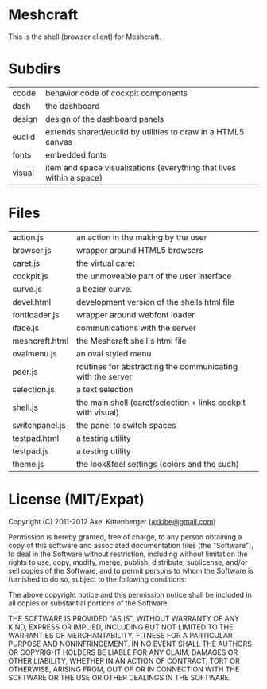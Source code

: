 Meshcraft
=========
This is the shell (browser client) for Meshcraft.

Subdirs
=======
<table>

 <tr><td>   ccode
</td><td>   behavior code of cockpit components
</td></tr>

 <tr><td>   dash
</td><td>   the dashboard
</td></tr>

 <tr><td>   design
</td><td>   design of the dashboard panels
</td></tr>

 <tr><td>   euclid
</td><td>   extends shared/euclid by utilities to draw in a HTML5 canvas
</td></tr>

 <tr><td>   fonts
</td><td>   embedded fonts
</td></tr>

 <tr><td>   visual
</td><td>   item and space visualisations (everything that lives within a space)
</td></tr>

</table>

Files
=====
<table>

 <tr><td>   action.js
</td><td>   an action in the making by the user
</td></tr>

 <tr><td>   browser.js
</td><td>   wrapper around HTML5 browsers
</td></tr>

 <tr><td>   caret.js
</td><td>   the virtual caret
</td></tr>

 <tr><td>   cockpit.js
</td><td>   the unmoveable part of the user interface
</td></tr>

 <tr><td>   curve.js
</td><td>   a bezier curve.
</td></tr>

 <tr><td>   devel.html
</td><td>   development version of the shells html file
</td></tr>

 <tr><td>   fontloader.js
</td><td>   wrapper around webfont loader
</td></tr>

 <tr><td>   iface.js
</td><td>   communications with the server
</td></tr>

 <tr><td>   meshcraft.html
</td><td>   the Meshcraft shell's html file
</td></tr>

 <tr><td>   ovalmenu.js
</td><td>   an oval styled menu
</td></tr>

 <tr><td>   peer.js
</td><td>   routines for abstracting the communicating with the server
</td></tr>

 <tr><td>   selection.js
</td><td>   a text selection
</td></tr>

 <tr><td>   shell.js
</td><td>   the main shell (caret/selection + links cockpit with visual)
</td></tr>

 <tr><td>   switchpanel.js
</td><td>   the panel to switch spaces
</td></tr>

 <tr><td>   testpad.html
</td><td>   a testing utility
</td></tr>

 <tr><td>   testpad.js
</td><td>   a testing utility
</td></tr>

 <tr><td>   theme.js
</td><td>   the look&feel settings (colors and the such)
</td></tr>

</table>

License (MIT/Expat)
===================
Copyright (C) 2011-2012 Axel Kittenberger (axkibe@gmail.com)

Permission is hereby granted, free of charge, to any person obtaining a copy of this software and associated documentation files (the "Software"), to deal in the Software without restriction, including without limitation the rights to use, copy, modify, merge, publish, distribute, sublicense, and/or sell copies of the Software, and to permit persons to whom the Software is furnished to do so, subject to the following conditions:

The above copyright notice and this permission notice shall be included in all copies or substantial portions of the Software.

THE SOFTWARE IS PROVIDED "AS IS", WITHOUT WARRANTY OF ANY KIND, EXPRESS OR IMPLIED, INCLUDING BUT NOT LIMITED TO THE WARRANTIES OF MERCHANTABILITY, FITNESS FOR A PARTICULAR PURPOSE AND NONINFRINGEMENT. IN NO EVENT SHALL THE AUTHORS OR COPYRIGHT HOLDERS BE LIABLE FOR ANY CLAIM, DAMAGES OR OTHER LIABILITY, WHETHER IN AN ACTION OF CONTRACT, TORT OR OTHERWISE, ARISING FROM, OUT OF OR IN CONNECTION WITH THE SOFTWARE OR THE USE OR OTHER DEALINGS IN THE SOFTWARE.

